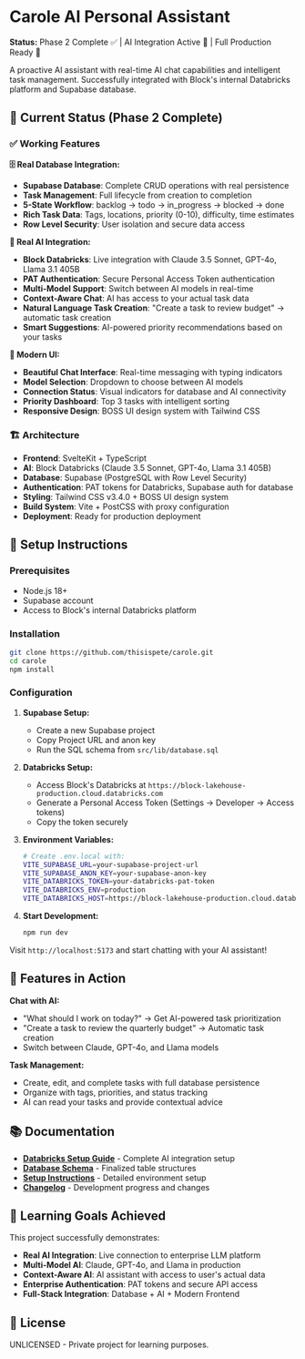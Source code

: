 # Carole AI Personal Assistant

**Status:** Phase 2 Complete ✅ | AI Integration Active 🤖 | Full Production Ready 🚀

A proactive AI assistant with real-time AI chat capabilities and intelligent task management. Successfully integrated with Block's internal Databricks platform and Supabase database.

## 🎯 **Current Status (Phase 2 Complete)**

### ✅ **Working Features**

**🗄️ Real Database Integration:**

- **Supabase Database**: Complete CRUD operations with real persistence
- **Task Management**: Full lifecycle from creation to completion
- **5-State Workflow**: backlog → todo → in_progress → blocked → done
- **Rich Task Data**: Tags, locations, priority (0-10), difficulty, time estimates
- **Row Level Security**: User isolation and secure data access

**🤖 Real AI Integration:**

- **Block Databricks**: Live integration with Claude 3.5 Sonnet, GPT-4o, Llama 3.1 405B
- **PAT Authentication**: Secure Personal Access Token authentication
- **Multi-Model Support**: Switch between AI models in real-time
- **Context-Aware Chat**: AI has access to your actual task data
- **Natural Language Task Creation**: "Create a task to review budget" → automatic task creation
- **Smart Suggestions**: AI-powered priority recommendations based on your tasks

**🎨 Modern UI:**

- **Beautiful Chat Interface**: Real-time messaging with typing indicators
- **Model Selection**: Dropdown to choose between AI models
- **Connection Status**: Visual indicators for database and AI connectivity
- **Priority Dashboard**: Top 3 tasks with intelligent sorting
- **Responsive Design**: BOSS UI design system with Tailwind CSS

### 🏗️ **Architecture**

- **Frontend**: SvelteKit + TypeScript
- **AI**: Block Databricks (Claude 3.5 Sonnet, GPT-4o, Llama 3.1 405B)
- **Database**: Supabase (PostgreSQL with Row Level Security)
- **Authentication**: PAT tokens for Databricks, Supabase auth for database
- **Styling**: Tailwind CSS v3.4.0 + BOSS UI design system
- **Build System**: Vite + PostCSS with proxy configuration
- **Deployment**: Ready for production deployment

## 🚀 **Setup Instructions**

### Prerequisites

- Node.js 18+
- Supabase account
- Access to Block's internal Databricks platform

### Installation

```bash
git clone https://github.com/thisispete/carole.git
cd carole
npm install
```

### Configuration

1. **Supabase Setup:**

   - Create a new Supabase project
   - Copy Project URL and anon key
   - Run the SQL schema from `src/lib/database.sql`

2. **Databricks Setup:**

   - Access Block's Databricks at `https://block-lakehouse-production.cloud.databricks.com`
   - Generate a Personal Access Token (Settings → Developer → Access tokens)
   - Copy the token securely

3. **Environment Variables:**

   ```bash
   # Create .env.local with:
   VITE_SUPABASE_URL=your-supabase-project-url
   VITE_SUPABASE_ANON_KEY=your-supabase-anon-key
   VITE_DATABRICKS_TOKEN=your-databricks-pat-token
   VITE_DATABRICKS_ENV=production
   VITE_DATABRICKS_HOST=https://block-lakehouse-production.cloud.databricks.com
   ```

4. **Start Development:**
   ```bash
   npm run dev
   ```

Visit `http://localhost:5173` and start chatting with your AI assistant!

## 🤖 **Features in Action**

**Chat with AI:**

- "What should I work on today?" → Get AI-powered task prioritization
- "Create a task to review the quarterly budget" → Automatic task creation
- Switch between Claude, GPT-4o, and Llama models

**Task Management:**

- Create, edit, and complete tasks with full database persistence
- Organize with tags, priorities, and status tracking
- AI can read your tasks and provide contextual advice

## 📚 **Documentation**

- **[Databricks Setup Guide](DATABRICKS_SETUP_GUIDE.md)** - Complete AI integration setup
- **[Database Schema](DATABASE_SCHEMA_FINALIZED.md)** - Finalized table structures
- **[Setup Instructions](SETUP_INSTRUCTIONS.md)** - Detailed environment setup
- **[Changelog](CHANGELOG.md)** - Development progress and changes

## 🎯 **Learning Goals Achieved**

This project successfully demonstrates:

- **Real AI Integration**: Live connection to enterprise LLM platform
- **Multi-Model AI**: Claude, GPT-4o, and Llama in production
- **Context-Aware AI**: AI assistant with access to user's actual data
- **Enterprise Authentication**: PAT tokens and secure API access
- **Full-Stack Integration**: Database + AI + Modern Frontend

## 📄 **License**

UNLICENSED - Private project for learning purposes.
